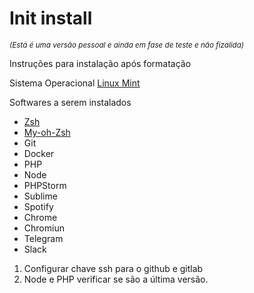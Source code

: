# Init install

<small><em>(Está é uma versão pessoal e ainda em fase de teste e não fizalida)</em></small>

Instruções para instalação após formatação

Sistema Operacional [Linux Mint](https://www.linuxmint.com/)

Softwares a serem instalados

* [Zsh](https://github.com/robbyrussell/oh-my-zsh/wiki/Installing-ZSH)
* [My-oh-Zsh](http://ohmyz.sh/)
* Git
* Docker
* PHP
* Node
* PHPStorm
* Sublime
* Spotify
* Chrome
* Chromiun
* Telegram
* Slack

<ol>
<li>Configurar chave ssh para o github e gitlab</li>
<li>Node e PHP verificar se são a última versão.</li>
</ol>








